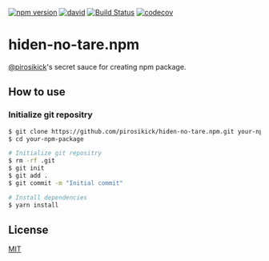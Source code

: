 [![npm version](https://badge.fury.io/js/hiden-no-tare.npm.svg)](http://badge.fury.io/js/hiden-no-tare.npm)
[![david](https://david-dm.org/pirosikick/hiden-no-tare.npm.svg)](https://david-dm.org/pirosikick/hiden-no-tare.npm)
[![Build Status](https://travis-ci.org/pirosikick/hiden-no-tare.npm.svg)](https://travis-ci.org/pirosikick/hiden-no-tare.npm)
[![codecov](https://codecov.io/gh/pirosikick/hiden-no-tare.npm/branch/master/graph/badge.svg)](https://codecov.io/gh/pirosikick/hiden-no-tare.npm)


hiden-no-tare.npm
=================

[@pirosikick](https://github.com/pirosikick)'s secret sauce for creating npm package.

## How to use

### Initialize git repositry

```sh
$ git clone https://github.com/pirosikick/hiden-no-tare.npm.git your-npm-package
$ cd your-npm-package

# Initialize git repositry
$ rm -rf .git
$ git init
$ git add .
$ git commit -m "Initial commit"

# Install dependencies
$ yarn install
```

## License

[MIT](http://pirosikick.mit-license.org/)
